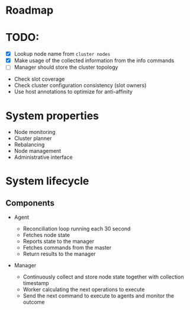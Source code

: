 # Roadmap

# TODO:

- [x] Lookup node name from `cluster nodes`
- [x] Make usage of the collected information from the info commands
- [ ] Manager should store the cluster topology

* Check slot coverage
* Check cluster configuration consistency (slot owners)
* Use host annotations to optimize for anti-affinity

# System properties

* Node monitoring
* Cluster planner
* Rebalancing
* Node management
* Administrative interface

# System lifecycle

## Components
* Agent
  - Reconciliation loop running each 30 second
  - Fetches node state
  - Reports state to the manager
  - Fetches commands from the master
  - Return results to the manager

* Manager
  - Continuously collect and store node state together with collection timestamp
  - Worker calculating the next operations to execute
  - Send the next command to execute to agents and monitor the outcome
